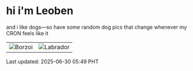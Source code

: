 # hi i'm Leoben

and i like dogs—so have some random dog pics that change whenever my CRON feels like it

|  |  |
|--------|----------|
| ![Borzoi](https://random-dog-vercel.vercel.app/api/random-borzoi?v=1751233793) | ![Labrador](https://random-dog-vercel.vercel.app/api/random-labrador?v=1751233793) |

Last updated: 2025-06-30 05:49 PHT
